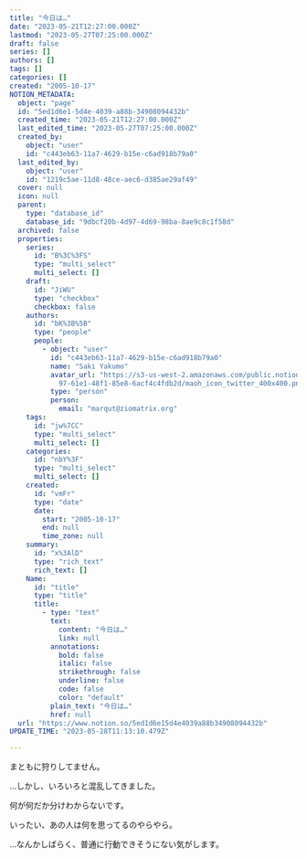 ```yaml
---
title: "今日は…"
date: "2023-05-21T12:27:00.000Z"
lastmod: "2023-05-27T07:25:00.000Z"
draft: false
series: []
authors: []
tags: []
categories: []
created: "2005-10-17"
NOTION_METADATA:
  object: "page"
  id: "5ed1d6e1-5d4e-4039-a88b-34908094432b"
  created_time: "2023-05-21T12:27:00.000Z"
  last_edited_time: "2023-05-27T07:25:00.000Z"
  created_by:
    object: "user"
    id: "c443eb63-11a7-4629-b15e-c6ad918b79a0"
  last_edited_by:
    object: "user"
    id: "1219c5ae-11d8-48ce-aec6-d385ae29af49"
  cover: null
  icon: null
  parent:
    type: "database_id"
    database_id: "9dbcf20b-4d97-4d69-98ba-8ae9c8c1f58d"
  archived: false
  properties:
    series:
      id: "B%3C%3FS"
      type: "multi_select"
      multi_select: []
    draft:
      id: "JiWU"
      type: "checkbox"
      checkbox: false
    authors:
      id: "bK%3B%5B"
      type: "people"
      people:
        - object: "user"
          id: "c443eb63-11a7-4629-b15e-c6ad918b79a0"
          name: "Saki Yakumo"
          avatar_url: "https://s3-us-west-2.amazonaws.com/public.notion-static.com/3ad1c4\
            97-61e1-48f1-85e8-6acf4c4fdb2d/maoh_icon_twitter_400x400.png"
          type: "person"
          person:
            email: "marqut@ziomatrix.org"
    tags:
      id: "jw%7CC"
      type: "multi_select"
      multi_select: []
    categories:
      id: "nbY%3F"
      type: "multi_select"
      multi_select: []
    created:
      id: "vmFr"
      type: "date"
      date:
        start: "2005-10-17"
        end: null
        time_zone: null
    summary:
      id: "x%3AlD"
      type: "rich_text"
      rich_text: []
    Name:
      id: "title"
      type: "title"
      title:
        - type: "text"
          text:
            content: "今日は…"
            link: null
          annotations:
            bold: false
            italic: false
            strikethrough: false
            underline: false
            code: false
            color: "default"
          plain_text: "今日は…"
          href: null
  url: "https://www.notion.so/5ed1d6e15d4e4039a88b34908094432b"
UPDATE_TIME: "2023-05-28T11:13:10.479Z"

---
```

<link rel="stylesheet" href="https://cdn.jsdelivr.net/npm/katex@0.16.2/dist/katex.min.css" integrity="sha384-bYdxxUwYipFNohQlHt0bjN/LCpueqWz13HufFEV1SUatKs1cm4L6fFgCi1jT643X" crossorigin="anonymous">


まともに狩りしてません。


…しかし、いろいろと混乱してきました。


何が何だか分けわからないです。


いったい、あの人は何を思ってるのやらやら。


…なんかしばらく、普通に行動できそうにない気がします。

